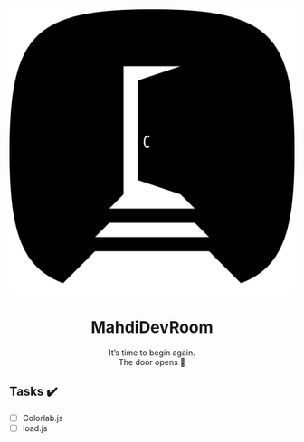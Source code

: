 <div align="center">
  <img src="./MahdiDevRoom.png">
  <h1> MahdiDevRoom </h1>
  <p>
    It’s time to begin again.<br>
    The door opens 🚪
  </p>
</div>

## Tasks ✔️ 
- [ ] Colorlab.js
- [ ] load.js